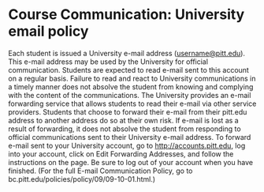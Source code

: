 #  Course Communication: University email policy

Each student is issued a University e-mail address (username@pitt.edu). This e-mail address may be used by the University for official communication. Students are expected to read e-mail sent to this account on a regular basis. Failure to read and react to University communications in a timely manner does not absolve the student from knowing and complying with the content of the communications. The University provides an e-mail forwarding service that allows students to read their e-mail via other service providers. Students that choose to forward their e-mail from their pitt.edu address to another address do so at their own risk. If e-mail is lost as a result of forwarding, it does not absolve the student from responding to official communications sent to their University e-mail address. To forward e-mail sent to your University account, go to http://accounts.pitt.edu, log into your account, click on Edit Forwarding Addresses, and follow the instructions on the page. Be sure to log out of your account when you have finished. (For the full E-mail Communication Policy, go to bc.pitt.edu/policies/policy/09/09-10-01.html.)
